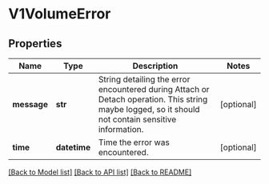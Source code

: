 # V1VolumeError

## Properties
Name | Type | Description | Notes
------------ | ------------- | ------------- | -------------
**message** | **str** | String detailing the error encountered during Attach or Detach operation. This string maybe logged, so it should not contain sensitive information. | [optional] 
**time** | **datetime** | Time the error was encountered. | [optional] 

[[Back to Model list]](../README.md#documentation-for-models) [[Back to API list]](../README.md#documentation-for-api-endpoints) [[Back to README]](../README.md)


